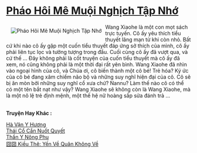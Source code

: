 <a href="https://truyentiki.com/phao-hoi-me-muoi-nghich-tap-nho.30549/" title="Pháo Hôi Mê Muội Nghịch Tập Nhớ"><h1>Pháo Hôi Mê Muội Nghịch Tập Nhớ</h1></a><div style="display:table"><img align="right" style="float: left; padding: 10px;" src="https://truyentiki.com/a/img/str/src/30549.jpg" alt="Pháo Hôi Mê Muội Nghịch Tập Nhớ">Wang Xiaohe là một con mọt sách trực tuyến. Cô ấy yêu thích tiểu thuyết lãng mạn từ khi còn nhỏ. Bất cứ khi nào cô ấy gặp một cuốn tiểu thuyết đáp ứng sở thích của mình, cô ấy phải liên tục lọc và tưởng tượng trong đầu. Cuối cùng cô ấy đã vượt qua, và cứ thế ... Đây không phải là cốt truyện của cuốn tiểu thuyết mà cô ấy đã xem, nó cũng không phải là một thời đại rất yên bình. Wang Xiaohe đã nhìn vào ngoại hình của cô, và Chúa ơi, cô biến thành một cô bé! Trẻ hóa? Ký ức của cô bé đang xâm chiếm não bộ và những suy nghĩ hiện đại của cô. Cô sẽ bị ăn mòn bởi những suy nghĩ cổ xưa chứ? Nannu? Làm thế nào cô có thể có một tên bắt nạt như vậy? Wang Xiaohe sẽ không còn là Wang Xiaohe, mà là một nô lệ trẻ định mệnh, một thế hệ nữ hoàng sắp sửa đánh trả ...</div><p><br><b>Truyện Hay Khác :</b></p><a href="https://truyentiki.com/ha-van-y-huong.30548/" alt="Hà Vận Y Hương">Hà Vận Y Hương</a><br/><a href="https://github.com/nownovels/top500/tree/master/truyenhay/33941/" alt="Thái Cổ Cắn Nuốt Quyết">Thái Cổ Cắn Nuốt Quyết</a><br/><a href="https://github.com/nownovels/top500/tree/master/truyenhay/33554/" alt="Thần Y Nông Phu">Thần Y Nông Phu</a><br/><a href="https://github.com/nownovels/truyenhay/tree/master/truyenhay/30681/README.md" alt="囧囧 Kiều Thê: Yến Về Quân Không Về">囧囧 Kiều Thê: Yến Về Quân Không Về</a><br/>